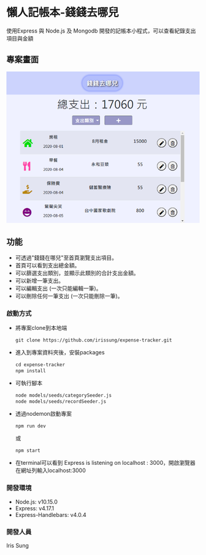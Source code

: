 # 懶人記帳本-錢錢去哪兒
使用Express 與 Node.js 及 Mongodb 開發的記帳本小程式，可以查看紀錄支出項目與金額

## 專案畫面
![image](https://github.com/irissung/expense-tracker/blob/master/public/image/homepage.PNG)

## 功能
- 可透過"錢錢在哪兒"至首頁瀏覽支出項目。
- 首頁可以看到支出總金額。
- 可以篩選支出類別，並顯示此類別的合計支出金額。
- 可以新增一筆支出。
- 可以編輯支出 (一次只能編輯一筆)。
- 可以刪除任何一筆支出 (一次只能刪除一筆)。

### 啟動方式
- 將專案clone到本地端
  ```
  git clone https://github.com/irissung/expense-tracker.git
  ```

- 進入到專案資料夾後，安裝packages
  ```
  cd expense-tracker
  npm install
  ```

- 可執行腳本
  ```
  node models/seeds/categorySeeder.js
  node models/seeds/recordSeeder.js
  ```

- 透過nodemon啟動專案
  ```
  npm run dev
  ```
  或
  ```
  npm start
  ```

- 在terminal可以看到 Express is listening on localhost : 3000，開啟瀏覽器在網址列輸入localhost:3000

### 開發環境
- Node.js: v10.15.0
- Express: v4.17.1
- Express-Handlebars: v4.0.4

### 開發人員
Iris Sung